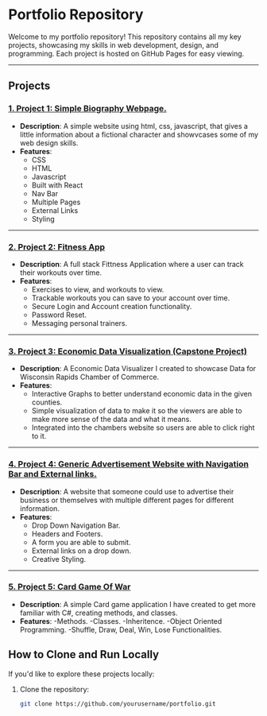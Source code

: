 # Portfolio Repository

Welcome to my portfolio repository! This repository contains all my key projects, showcasing my skills in web development, design, and programming. Each project is hosted on GitHub Pages for easy viewing.

---

## Projects

### <a href="https://al-jw.github.io/Portfolio/AnakingSkyWalkerWebpage/" target="_blank">1. Project 1: Simple Biography Webpage.</a>



- **Description**: A simple website using html, css, javascript, that gives a little information about a fictional character and showvcases some of my web design skills.
- **Features**:
  - CSS 
  - HTML
  - Javascript
  - Built with React
  - Nav Bar
  - Multiple Pages
  - External Links
  - Styling

---

### [2. Project 2: Fitness App](https://yourusername.github.io/portfolio/project2/)
- **Description**: A full stack Fittness Application where a user can track their workouts over time.
- **Features**:
  - Exercises to view, and workouts to view.
  - Trackable workouts you can save to your account over time. 
  - Secure Login and Account creation functionality.
  - Password Reset.
  - Messaging personal trainers.

---

### [3. Project 3: Economic Data Visualization (Capstone Project) ](https://yourusername.github.io/portfolio/project3/)
- **Description**: A Economic Data Visualizer I created to showcase Data for Wisconsin Rapids Chamber of Commerce. 
- **Features**:
  - Interactive Graphs to better understand economic data in the given counties. 
  - Simple visualization of data to make it so the viewers are able to make more sense of the data and what it means. 
  - Integrated into the chambers website so users are able to click right to it. 

---
### [4. Project 4: Generic Advertisement Website with Navigation Bar and External links. ](https://yourusername.github.io/portfolio/project3/)
- **Description**: A website that someone could use to advertise their business or themselves with multiple different pages for different information.
- **Features**:
  - Drop Down Navigation Bar.
  - Headers and Footers.
  - A form you are able to submit.
  - External links on a drop down.
  - Creative Styling.
 
---
### [5. Project 5: Card Game Of War ](https://yourusername.github.io/portfolio/project3/)
- **Description**: A simple Card game application I have created to get more familiar with C#, creating methods, and classes.  
- **Features**:
  -Methods.
  -Classes.
  -Inheritence.
  -Object Oriented Programming.
  -Shuffle, Draw, Deal, Win, Lose Functionalities. 

## How to Clone and Run Locally
If you'd like to explore these projects locally:
1. Clone the repository:
   ```bash
   git clone https://github.com/yourusername/portfolio.git
